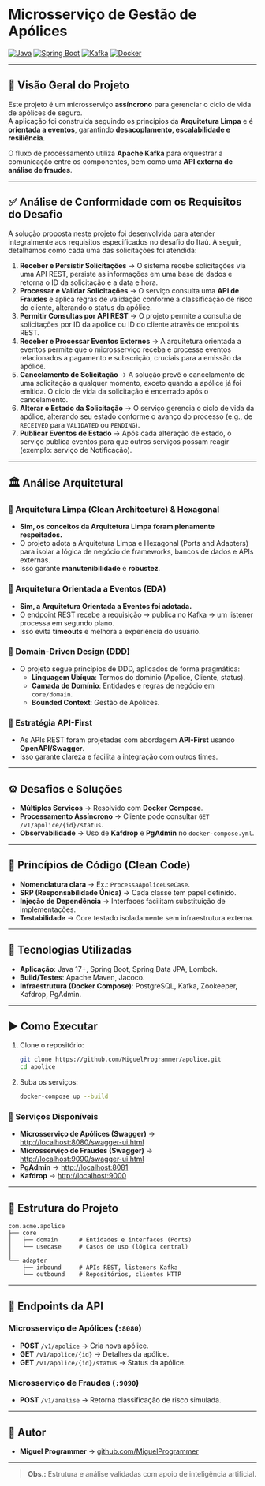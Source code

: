 # Microsserviço de Gestão de Apólices

[![Java](https://img.shields.io/badge/Java-17+-blue?style=for-the-badge&logo=openjdk)](https://www.java.com/)
[![Spring Boot](https://img.shields.io/badge/Spring%20Boot-3.1.5-green?style=for-the-badge&logo=spring)](https://spring.io/projects/spring-boot)
[![Kafka](https://img.shields.io/badge/Apache%20Kafka-2.8.0-black?style=for-the-badge&logo=apachekafka)](https://kafka.apache.org/)
[![Docker](https://img.shields.io/badge/Docker-20.10-blue?style=for-the-badge&logo=docker)](https://www.docker.com/)

---

## 📌 Visão Geral do Projeto

Este projeto é um microsserviço **assíncrono** para gerenciar o ciclo de vida de apólices de seguro.  
A aplicação foi construída seguindo os princípios da **Arquitetura Limpa** e é **orientada a eventos**, garantindo **desacoplamento, escalabilidade e resiliência**.

O fluxo de processamento utiliza **Apache Kafka** para orquestrar a comunicação entre os componentes, bem como uma **API externa de análise de fraudes**.

---

## ✅ Análise de Conformidade com os Requisitos do Desafio

A solução proposta neste projeto foi desenvolvida para atender integralmente aos requisitos especificados no desafio do Itaú. A seguir, detalhamos como cada uma das solicitações foi atendida:

1. **Receber e Persistir Solicitações** → O sistema recebe solicitações via uma API REST, persiste as informações em uma base de dados e retorna o ID da solicitação e a data e hora.  
2. **Processar e Validar Solicitações** → O serviço consulta uma **API de Fraudes** e aplica regras de validação conforme a classificação de risco do cliente, alterando o status da apólice.  
3. **Permitir Consultas por API REST** → O projeto permite a consulta de solicitações por ID da apólice ou ID do cliente através de endpoints REST.  
4. **Receber e Processar Eventos Externos** → A arquitetura orientada a eventos permite que o microsserviço receba e processe eventos relacionados a pagamento e subscrição, cruciais para a emissão da apólice.  
5. **Cancelamento de Solicitação** → A solução prevê o cancelamento de uma solicitação a qualquer momento, exceto quando a apólice já foi emitida. O ciclo de vida da solicitação é encerrado após o cancelamento.  
6. **Alterar o Estado da Solicitação** → O serviço gerencia o ciclo de vida da apólice, alterando seu estado conforme o avanço do processo (e.g., de `RECEIVED` para `VALIDATED` ou `PENDING`).  
7. **Publicar Eventos de Estado** → Após cada alteração de estado, o serviço publica eventos para que outros serviços possam reagir (exemplo: serviço de Notificação).  

---

## 🏛️ Análise Arquitetural

### 🔹 Arquitetura Limpa (Clean Architecture) & Hexagonal

- **Sim, os conceitos da Arquitetura Limpa foram plenamente respeitados.**  
- O projeto adota a Arquitetura Limpa e Hexagonal (Ports and Adapters) para isolar a lógica de negócio de frameworks, bancos de dados e APIs externas.  
- Isso garante **manutenibilidade** e **robustez**.  

### 🔹 Arquitetura Orientada a Eventos (EDA)

- **Sim, a Arquitetura Orientada a Eventos foi adotada.**  
- O endpoint REST recebe a requisição → publica no Kafka → um listener processa em segundo plano.  
- Isso evita **timeouts** e melhora a experiência do usuário.  

### 🔹 Domain-Driven Design (DDD)

- O projeto segue princípios de DDD, aplicados de forma pragmática:  
  - **Linguagem Ubíqua**: Termos do domínio (Apolice, Cliente, status).  
  - **Camada de Domínio**: Entidades e regras de negócio em `core/domain`.  
  - **Bounded Context**: Gestão de Apólices.  

### 🔹 Estratégia API-First

- As APIs REST foram projetadas com abordagem **API-First** usando **OpenAPI/Swagger**.  
- Isso garante clareza e facilita a integração com outros times.  

---

## ⚙️ Desafios e Soluções

- **Múltiplos Serviços** → Resolvido com **Docker Compose**.  
- **Processamento Assíncrono** → Cliente pode consultar `GET /v1/apolice/{id}/status`.  
- **Observabilidade** → Uso de **Kafdrop** e **PgAdmin** no `docker-compose.yml`.  

---

## 🧹 Princípios de Código (Clean Code)

- **Nomenclatura clara** → Ex.: `ProcessaApoliceUseCase`.  
- **SRP (Responsabilidade Única)** → Cada classe tem papel definido.  
- **Injeção de Dependência** → Interfaces facilitam substituição de implementações.  
- **Testabilidade** → Core testado isoladamente sem infraestrutura externa.  

---

## 🚀 Tecnologias Utilizadas

- **Aplicação**: Java 17+, Spring Boot, Spring Data JPA, Lombok.  
- **Build/Testes**: Apache Maven, Jacoco.  
- **Infraestrutura (Docker Compose)**: PostgreSQL, Kafka, Zookeeper, Kafdrop, PgAdmin.  

---

## ▶️ Como Executar

1. Clone o repositório:
   ```bash
   git clone https://github.com/MiguelProgrammer/apolice.git
   cd apolice
   ```
2. Suba os serviços:
   ```bash
   docker-compose up --build
   ```

### 🔗 Serviços Disponíveis

- **Microsserviço de Apólices (Swagger)** → [http://localhost:8080/swagger-ui.html](http://localhost:8080/swagger-ui.html)  
- **Microsserviço de Fraudes (Swagger)** → [http://localhost:9090/swagger-ui.html](http://localhost:9090/swagger-ui.html)  
- **PgAdmin** → [http://localhost:8081](http://localhost:8081)  
- **Kafdrop** → [http://localhost:9000](http://localhost:9000)  

---

## 📂 Estrutura do Projeto

```
com.acme.apolice
├── core
│   ├── domain      # Entidades e interfaces (Ports)
│   └── usecase     # Casos de uso (lógica central)
│
└── adapter
    ├── inbound     # APIs REST, listeners Kafka
    └── outbound    # Repositórios, clientes HTTP
```

---

## 📡 Endpoints da API

### Microsserviço de Apólices (`:8080`)

- **POST** `/v1/apolice` → Cria nova apólice.  
- **GET** `/v1/apolice/{id}` → Detalhes da apólice.  
- **GET** `/v1/apolice/{id}/status` → Status da apólice.  

### Microsserviço de Fraudes (`:9090`)

- **POST** `/v1/analise` → Retorna classificação de risco simulada.  

---

## 👤 Autor

- **Miguel Programmer** → [github.com/MiguelProgrammer](https://github.com/MiguelProgrammer)

---

> **Obs.:** Estrutura e análise validadas com apoio de inteligência artificial.
